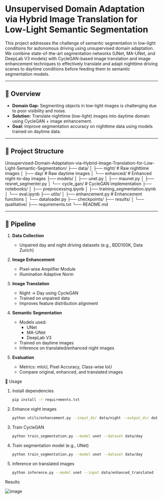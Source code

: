 # Unsupervised Domain Adaptation via Hybrid Image Translation for Low-Light Semantic Segmentation

This project addresses the challenge of semantic segmentation in low-light conditions for autonomous driving using unsupervised domain adaptation. We combine state-of-the-art segmentation networks (UNet, MA-UNet, and DeepLab V3 models) with CycleGAN-based image translation and image enhancement techniques to effectively translate and adapt nighttime driving scenes to daytime conditions before feeding them to semantic segmentation models.

---

## 🧠 Overview

- **Domain Gap:** Segmenting objects in low-light images is challenging due to poor visibility and noise.
- **Solution:** Translate nighttime (low-light) images into daytime domain using CycleGAN + image enhancement.
- **Goal:** Improve segmentation accuracy on nighttime data using models trained on daytime data.

---

## 📁 Project Structure

Unsupervised-Domain-Adaptation-via-Hybrid-Image-Translation-for-Low-Light-Semantic-Segmentation/
├── data/
│ ├── night/ # Raw nighttime images
│ ├── day/ # Raw daytime images
│ └── enhanced/ # Enhanced night-to-day images
├── models/
│ ├── unet.py
│ ├── maunet.py
│ ├── resnet_segmenter.py
│ └── cycle_gan/ # CycleGAN implementation
├── notebooks/
│ ├── preprocessing.ipynb
│ ├── training_segmentation.ipynb
│ └── eval.ipynb
├── utils/
│ ├── enhancement.py # Enhancement functions
│ └── dataloader.py
├── checkpoints/
├── results/
│ └── qualitative/
├── requirements.txt
└── README.md


---

## 🔧 Pipeline

1. **Data Collection**  
   - Unpaired day and night driving datasets (e.g., BDD100K, Data Zurich)

2. **Image Enhancement**  
   - Pixel-wise Amplifier Module  
   - Illumination Adaptive Norm

3. **Image Translation**  
   - Night → Day using CycleGAN  
   - Trained on unpaired data  
   - Improves feature distribution alignment

4. **Semantic Segmentation**  
   - Models used:  
     - UNet  
     - MA-UNet  
     - DeepLab V3 
   - Trained on daytime images  
   - Inference on translated/enhanced night images

5. **Evaluation**  
   - Metrics: mIoU, Pixel Accuracy, Class-wise IoU  
   - Compare original, enhanced, and translated images




🏁 Usage

1. Install dependencies

    ```bash
    pip install -r requirements.txt

2. Enhance night images

    ```bash
    python utils/enhancement.py --input_dir data/night --output_dir data/enhanced

3. Train CycleGAN

    ```bash
    python train_segmentation.py --model unet --dataset data/day

4. Train segmentation model (e.g., UNet)

    ```bash
    python train_segmentation.py --model unet --dataset data/day

5. Inference on translated images

    ```bash
    python inference.py --model unet --input data/enhanced_translated

Results

![image](https://github.com/user-attachments/assets/e02577bc-17ac-4a74-a981-e241d39394f2)

